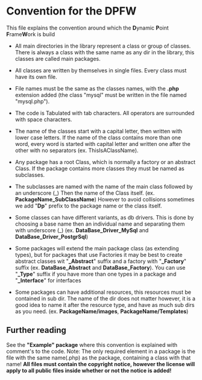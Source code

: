 # Convention for the DPFW 
This file explains the convention around which the **D**ynamic **P**oint **F**rame**W**ork is build


 - All main directories in the library represent a class or group of classes. There is always a class with the same name as any dir in the library, this classes are called main packages. 

 - All classes are written by themselves in single files. Every class must have its own file.

 - File names must be the same as the classes names, with the **.php** extension added (the class "mysql" must be written in the file named "mysql.php").

 - The code is Tabulated with tab characters. All operators are surrounded with space characters. 

 - The name of the classes start with a capital letter, then written with lower case letters. If the name of the class contains more than one word, every word is started with capital letter and written one after the other with no separators (ex. ThisIsAClassName).

 - Any package has a root Class, which is normally a factory or an abstract Class. If the package contains more classes they must be named as subclasses. 
 
 - The subclasses are named with the name of the main class followed by an underscore (_) Then the name of the Class itself. (ex. **PackageName_SubClassName**) 
 However to avoid collisions sometimes we add "**Dp**" prefix to the package name or the class itself. 
 
 - Some classes can have different variants, as db drivers. This is done by choosing a base name then an individual name and separating them with underscore (_) (ex. **DataBase_Driver_MySql** and **DataBase_Driver_PostgrSql**)
 
 - Some packages will extend the main package class (as extending types), but for packages that use Factories it may be best to create abstract classes wit "**_Abstract**" suffix and a factory with "**_Factory**" suffix (ex. **DataBase_Abstract** and **DataBase_Factory**). 
 You can use "**_Type**" suffix if you have more than one types in a package and "**_Interface**" for interfaces

 - Some packages can have additional resources, this resources must be contained in sub dir. The name of the dir does not matter however, it is a good idea to name it after the resource type, and have as much sub dirs as you need. (ex. **PackageName/images**, **PackageName/Templates**) 


## Further reading

See the **"Example" package** where this convention is explained with comment's to the code. 
Note: The only required element in a package is the file with the same name(.php) as the package, containing a class with that name!
**All files must contain the copyright notice, however the license will apply to all public files inside whether or not the notice is added!**